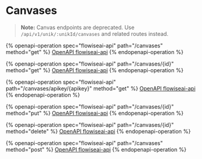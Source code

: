# Canvases

> **Note:** Canvas endpoints are deprecated. Use `/api/v1/unik/:unikId/canvases` and related routes instead.


{% openapi-operation spec="flowiseai-api" path="/canvases" method="get" %}
[OpenAPI flowiseai-api](https://gitbook-x-prod-openapi.4401d86825a13bf607936cc3a9f3897a.r2.cloudflarestorage.com/raw/238edaa326f0ca4057047699b251f09b359ab0c2a5d5201f7095b100792cf411.txt?X-Amz-Algorithm=AWS4-HMAC-SHA256&X-Amz-Content-Sha256=UNSIGNED-PAYLOAD&X-Amz-Credential=dce48141f43c0191a2ad043a6888781c%2F20250717%2Fauto%2Fs3%2Faws4_request&X-Amz-Date=20250717T144327Z&X-Amz-Expires=172800&X-Amz-Signature=b4e9a97d35bf5ed41bad9cb6ac39ae59371100f618dc64f1d01f6adf1f6419a3&X-Amz-SignedHeaders=host&x-amz-checksum-mode=ENABLED&x-id=GetObject)
{% endopenapi-operation %}

{% openapi-operation spec="flowiseai-api" path="/canvases/{id}" method="get" %}
[OpenAPI flowiseai-api](https://gitbook-x-prod-openapi.4401d86825a13bf607936cc3a9f3897a.r2.cloudflarestorage.com/raw/238edaa326f0ca4057047699b251f09b359ab0c2a5d5201f7095b100792cf411.txt?X-Amz-Algorithm=AWS4-HMAC-SHA256&X-Amz-Content-Sha256=UNSIGNED-PAYLOAD&X-Amz-Credential=dce48141f43c0191a2ad043a6888781c%2F20250717%2Fauto%2Fs3%2Faws4_request&X-Amz-Date=20250717T144327Z&X-Amz-Expires=172800&X-Amz-Signature=b4e9a97d35bf5ed41bad9cb6ac39ae59371100f618dc64f1d01f6adf1f6419a3&X-Amz-SignedHeaders=host&x-amz-checksum-mode=ENABLED&x-id=GetObject)
{% endopenapi-operation %}

{% openapi-operation spec="flowiseai-api" path="/canvases/apikey/{apikey}" method="get" %}
[OpenAPI flowiseai-api](https://gitbook-x-prod-openapi.4401d86825a13bf607936cc3a9f3897a.r2.cloudflarestorage.com/raw/238edaa326f0ca4057047699b251f09b359ab0c2a5d5201f7095b100792cf411.txt?X-Amz-Algorithm=AWS4-HMAC-SHA256&X-Amz-Content-Sha256=UNSIGNED-PAYLOAD&X-Amz-Credential=dce48141f43c0191a2ad043a6888781c%2F20250717%2Fauto%2Fs3%2Faws4_request&X-Amz-Date=20250717T144327Z&X-Amz-Expires=172800&X-Amz-Signature=b4e9a97d35bf5ed41bad9cb6ac39ae59371100f618dc64f1d01f6adf1f6419a3&X-Amz-SignedHeaders=host&x-amz-checksum-mode=ENABLED&x-id=GetObject)
{% endopenapi-operation %}

{% openapi-operation spec="flowiseai-api" path="/canvases/{id}" method="put" %}
[OpenAPI flowiseai-api](https://gitbook-x-prod-openapi.4401d86825a13bf607936cc3a9f3897a.r2.cloudflarestorage.com/raw/238edaa326f0ca4057047699b251f09b359ab0c2a5d5201f7095b100792cf411.txt?X-Amz-Algorithm=AWS4-HMAC-SHA256&X-Amz-Content-Sha256=UNSIGNED-PAYLOAD&X-Amz-Credential=dce48141f43c0191a2ad043a6888781c%2F20250717%2Fauto%2Fs3%2Faws4_request&X-Amz-Date=20250717T144327Z&X-Amz-Expires=172800&X-Amz-Signature=b4e9a97d35bf5ed41bad9cb6ac39ae59371100f618dc64f1d01f6adf1f6419a3&X-Amz-SignedHeaders=host&x-amz-checksum-mode=ENABLED&x-id=GetObject)
{% endopenapi-operation %}

{% openapi-operation spec="flowiseai-api" path="/canvases/{id}" method="delete" %}
[OpenAPI flowiseai-api](https://gitbook-x-prod-openapi.4401d86825a13bf607936cc3a9f3897a.r2.cloudflarestorage.com/raw/238edaa326f0ca4057047699b251f09b359ab0c2a5d5201f7095b100792cf411.txt?X-Amz-Algorithm=AWS4-HMAC-SHA256&X-Amz-Content-Sha256=UNSIGNED-PAYLOAD&X-Amz-Credential=dce48141f43c0191a2ad043a6888781c%2F20250717%2Fauto%2Fs3%2Faws4_request&X-Amz-Date=20250717T144327Z&X-Amz-Expires=172800&X-Amz-Signature=b4e9a97d35bf5ed41bad9cb6ac39ae59371100f618dc64f1d01f6adf1f6419a3&X-Amz-SignedHeaders=host&x-amz-checksum-mode=ENABLED&x-id=GetObject)
{% endopenapi-operation %}

{% openapi-operation spec="flowiseai-api" path="/canvases" method="post" %}
[OpenAPI flowiseai-api](https://gitbook-x-prod-openapi.4401d86825a13bf607936cc3a9f3897a.r2.cloudflarestorage.com/raw/238edaa326f0ca4057047699b251f09b359ab0c2a5d5201f7095b100792cf411.txt?X-Amz-Algorithm=AWS4-HMAC-SHA256&X-Amz-Content-Sha256=UNSIGNED-PAYLOAD&X-Amz-Credential=dce48141f43c0191a2ad043a6888781c%2F20250717%2Fauto%2Fs3%2Faws4_request&X-Amz-Date=20250717T144327Z&X-Amz-Expires=172800&X-Amz-Signature=b4e9a97d35bf5ed41bad9cb6ac39ae59371100f618dc64f1d01f6adf1f6419a3&X-Amz-SignedHeaders=host&x-amz-checksum-mode=ENABLED&x-id=GetObject)
{% endopenapi-operation %}
